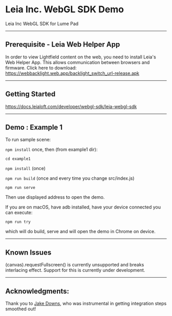 # Leia Inc. WebGL SDK Demo

Leia Inc WebGL SDK for Lume Pad

---

## Prerequisite - Leia Web Helper App
In order to view Lightfield content on the web, you need to install Leia's Web Helper App. This allows communication between browsers and firmware.
Click here to download: https://webbacklight.web.app/backlight_switch_url-release.apk

---

## Getting Started
https://docs.leialoft.com/developer/webgl-sdk/leia-webgl-sdk

---
## Demo : Example 1

To run sample scene:

`npm install` once, then (from example1 dir):

`cd example1`

`npm install` (once)

`npm run build` (once and every time you change src/index.js)

`npm run serve`

Then use displayed address to open the demo.

If you are on macOS, have adb installed, have your device connected you can execute:

`npm run try`

which will do build, serve and will open the demo in Chrome on device.

---
## Known Issues
(canvas).requestFullscreen() is currently unsupported and breaks interlacing effect. Support for this is currently under development.

---
## Acknowledgments:
Thank you to [Jake Downs](https://github.com/jakedowns), who was instrumental in getting integration steps smoothed out!
